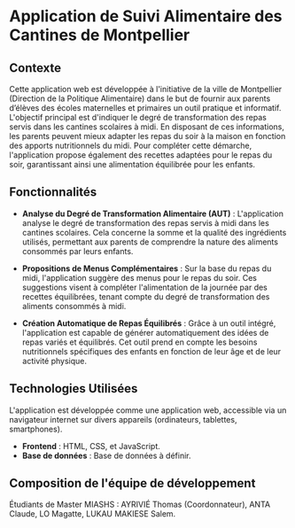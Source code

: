 # Application de Suivi Alimentaire des Cantines de Montpellier

## Contexte
Cette application web est développée à l'initiative de la ville de Montpellier (Direction de la Politique Alimentaire) dans le but de fournir aux parents d’élèves des écoles maternelles et primaires un outil pratique et informatif. L'objectif principal est d'indiquer le degré de transformation des repas servis dans les cantines scolaires à midi. En disposant de ces informations, les parents peuvent mieux adapter les repas du soir à la maison en fonction des apports nutritionnels du midi. Pour compléter cette démarche, l'application propose également des recettes adaptées pour le repas du soir, garantissant ainsi une alimentation équilibrée pour les enfants.

## Fonctionnalités
- **Analyse du Degré de Transformation Alimentaire (AUT)** : L'application analyse le degré de transformation des repas servis à midi dans les cantines scolaires. Cela concerne la somme et la qualité des ingrédients utilisés, permettant aux parents de comprendre la nature des aliments consommés par leurs enfants.
  
- **Propositions de Menus Complémentaires** : Sur la base du repas du midi, l'application suggère des menus pour le repas du soir. Ces suggestions visent à compléter l'alimentation de la journée par des recettes équilibrées, tenant compte du degré de transformation des aliments consommés à midi.
  
- **Création Automatique de Repas Équilibrés** : Grâce à un outil intégré, l'application est capable de générer automatiquement des idées de repas variés et équilibrés. Cet outil prend en compte les besoins nutritionnels spécifiques des enfants en fonction de leur âge et de leur activité physique.

## Technologies Utilisées
L'application est développée comme une application web, accessible via un navigateur internet sur divers appareils (ordinateurs, tablettes, smartphones).

- **Frontend** : HTML, CSS, et JavaScript.
- **Base de données** : Base de données à définir.

## Composition de l'équipe de développement
Étudiants de Master MIASHS : AYRIVIÉ Thomas (Coordonnateur), ANTA Claude, LO Magatte, LUKAU MAKIESE Salem. 

